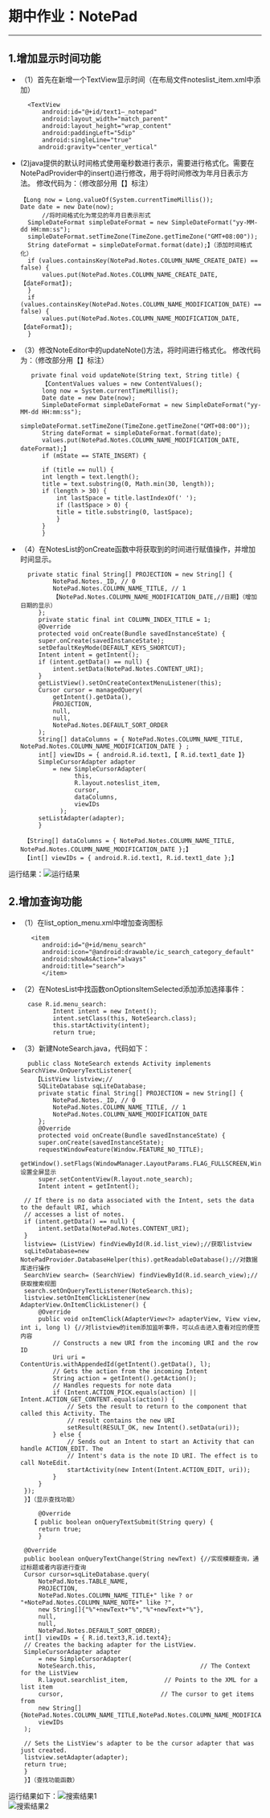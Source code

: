 # 期中作业：NotePad
----------

## 1.增加显示时间功能
* （1）首先在新增一个TextView显示时间（在布局文件noteslist_item.xml中添加）

		<TextView
			android:id="@+id/text1—_notepad"
			android:layout_width="match_parent"
			android:layout_height="wrap_content"
			android:paddingLeft="5dip"
			android:singleLine="true"
		   android:gravity="center_vertical"

* (2)java提供的默认时间格式使用毫秒数进行表示，需要进行格式化。需要在NotePadProvider中的insert()进行修改，用于将时间修改为年月日表示方法。
  修改代码为：（修改部分用【】标注）
  
	  【Long now = Long.valueOf(System.currentTimeMillis());
	  Date date = new Date(now);
			//将时间格式化为常见的年月日表示形式
		SimpleDateFormat simpleDateFormat = new SimpleDateFormat("yy-MM-dd HH:mm:ss");
		simpleDateFormat.setTimeZone(TimeZone.getTimeZone("GMT+08:00"));
		String dateFormat = simpleDateFormat.format(date);】（添加时间格式化）
		if (values.containsKey(NotePad.Notes.COLUMN_NAME_CREATE_DATE) == false) {
		    values.put(NotePad.Notes.COLUMN_NAME_CREATE_DATE, 【dateFormat】);
		}
		if (values.containsKey(NotePad.Notes.COLUMN_NAME_MODIFICATION_DATE) == false) {
		    values.put(NotePad.Notes.COLUMN_NAME_MODIFICATION_DATE, 【dateFormat】);
		}
        

* （3）修改NoteEditor中的updateNote()方法，将时间进行格式化。
修改代码为：（修改部分用【】标注）

		 private final void updateNote(String text, String title) {
			【ContentValues values = new ContentValues();
			long now = System.currentTimeMillis();
			Date date = new Date(now);
			SimpleDateFormat simpleDateFormat = new SimpleDateFormat("yy-MM-dd HH:mm:ss");
			simpleDateFormat.setTimeZone(TimeZone.getTimeZone("GMT+08:00"));
			String dateFormat = simpleDateFormat.format(date);
			values.put(NotePad.Notes.COLUMN_NAME_MODIFICATION_DATE, dateFormat);】
			if (mState == STATE_INSERT) {

		    if (title == null) {
			int length = text.length();
			title = text.substring(0, Math.min(30, length));
			if (length > 30) {
			    int lastSpace = title.lastIndexOf(' ');
			    if (lastSpace > 0) {
				title = title.substring(0, lastSpace);
			    }
			}
		    }
 * （4）在NotesList的onCreate函数中将获取到的时间进行赋值操作，并增加时间显示。
 
		 private static final String[] PROJECTION = new String[] {
			    NotePad.Notes._ID, // 0
			    NotePad.Notes.COLUMN_NAME_TITLE, // 1
			    【NotePad.Notes.COLUMN_NAME_MODIFICATION_DATE,//日期】（增加日期的显示）
		    };
		    private static final int COLUMN_INDEX_TITLE = 1;
		    @Override
		    protected void onCreate(Bundle savedInstanceState) {
			super.onCreate(savedInstanceState);
			setDefaultKeyMode(DEFAULT_KEYS_SHORTCUT);
			Intent intent = getIntent();
			if (intent.getData() == null) {
			    intent.setData(NotePad.Notes.CONTENT_URI);
			}
			getListView().setOnCreateContextMenuListener(this);
			Cursor cursor = managedQuery(
			    getIntent().getData(),
			    PROJECTION,
			    null,
			    null,
			    NotePad.Notes.DEFAULT_SORT_ORDER
			);
			String[] dataColumns = { NotePad.Notes.COLUMN_NAME_TITLE, NotePad.Notes.COLUMN_NAME_MODIFICATION_DATE } ;
			int[] viewIDs = { android.R.id.text1,【 R.id.text1_date 】}
			SimpleCursorAdapter adapter
			    = new SimpleCursorAdapter(
				      this,
				      R.layout.noteslist_item,
				      cursor,
				      dataColumns,
				      viewIDs
			      );
			setListAdapter(adapter);
		    }

		【String[] dataColumns = { NotePad.Notes.COLUMN_NAME_TITLE, NotePad.Notes.COLUMN_NAME_MODIFICATION_DATE };】
		【int[] viewIDs = { android.R.id.text1, R.id.text1_date };】
运行结果：![运行结果](https://github.com/1234567Olive/Notepad/blob/master/1.JPG)

## 2.增加查询功能
* （1）在list_option_menu.xml中增加查询图标

		 <item
			android:id="@+id/menu_search"
			android:icon="@android:drawable/ic_search_category_default"
			android:showAsAction="always"
			android:title="search">
		    </item>

 * （2）在NotesList中找函数onOptionsItemSelected添加添加选择事件：
 
		 case R.id.menu_search:
				Intent intent = new Intent();
				intent.setClass(this, NoteSearch.class);
				this.startActivity(intent);
				return true;
 
 * （3）新建NoteSearch.java，代码如下：
 
		 public class NoteSearch extends Activity implements SearchView.OnQueryTextListener{
		   【ListView listview;//
		    SQLiteDatabase sqLiteDatabase;
		    private static final String[] PROJECTION = new String[] {
			    NotePad.Notes._ID, // 0
			    NotePad.Notes.COLUMN_NAME_TITLE, // 1
			    NotePad.Notes.COLUMN_NAME_MODIFICATION_DATE
		    };
		    @Override
		    protected void onCreate(Bundle savedInstanceState) {
			super.onCreate(savedInstanceState);
			requestWindowFeature(Window.FEATURE_NO_TITLE);
			getWindow().setFlags(WindowManager.LayoutParams.FLAG_FULLSCREEN,WindowManager.LayoutParams.FLAG_FULLSCREEN);//设置全屏显示
			super.setContentView(R.layout.note_search);
			Intent intent = getIntent();

        // If there is no data associated with the Intent, sets the data to the default URI, which
        // accesses a list of notes.
        if (intent.getData() == null) {
            intent.setData(NotePad.Notes.CONTENT_URI);
        }
        listview= (ListView) findViewById(R.id.list_view);//获取listview
        sqLiteDatabase=new NotePadProvider.DatabaseHelper(this).getReadableDatabase();//对数据库进行操作
        SearchView search= (SearchView) findViewById(R.id.search_view);//获取搜索视图
        search.setOnQueryTextListener(NoteSearch.this);
        listview.setOnItemClickListener(new AdapterView.OnItemClickListener() {
            @Override
            public void onItemClick(AdapterView<?> adapterView, View view, int i, long l) {//对listview的item添加监听事件，可以点击进入查看对应的便签内容
                // Constructs a new URI from the incoming URI and the row ID
                Uri uri = ContentUris.withAppendedId(getIntent().getData(), l);
                // Gets the action from the incoming Intent
                String action = getIntent().getAction();
                // Handles requests for note data
                if (Intent.ACTION_PICK.equals(action) || Intent.ACTION_GET_CONTENT.equals(action)) {
                    // Sets the result to return to the component that called this Activity. The
                    // result contains the new URI
                    setResult(RESULT_OK, new Intent().setData(uri));
                } else {
                    // Sends out an Intent to start an Activity that can handle ACTION_EDIT. The
                    // Intent's data is the note ID URI. The effect is to call NoteEdit.
                    startActivity(new Intent(Intent.ACTION_EDIT, uri));
                }
            }
        });
	    }】（显示查找功能）

		    @Override
		  【 public boolean onQueryTextSubmit(String query) {
			return true;
		    }

	    @Override
	    public boolean onQueryTextChange(String newText) {//实现模糊查询，通过标题或者内容进行查询
		Cursor cursor=sqLiteDatabase.query(
			NotePad.Notes.TABLE_NAME,
			PROJECTION,
			NotePad.Notes.COLUMN_NAME_TITLE+" like ? or "+NotePad.Notes.COLUMN_NAME_NOTE+" like ?",
			new String[]{"%"+newText+"%","%"+newText+"%"},
			null,
			null,
			NotePad.Notes.DEFAULT_SORT_ORDER);
		int[] viewIDs = { R.id.text3,R.id.text4};
		// Creates the backing adapter for the ListView.
		SimpleCursorAdapter adapter
			= new SimpleCursorAdapter(
			NoteSearch.this,                             // The Context for the ListView
			R.layout.searchlist_item,          // Points to the XML for a list item
			cursor,                           // The cursor to get items from
			new String[]{NotePad.Notes.COLUMN_NAME_TITLE,NotePad.Notes.COLUMN_NAME_MODIFICATION_DATE},
			viewIDs
		);

        // Sets the ListView's adapter to be the cursor adapter that was just created.
        listview.setAdapter(adapter);
		return true;
	    }
		}】（查找功能函数）
运行结果如下：![搜索结果1](https://github.com/1234567Olive/Notepad/blob/master/2.png)  
	![搜索结果2](https://github.com/1234567Olive/Notepad/blob/master/3.jpg)
 
